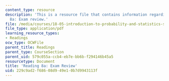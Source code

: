 ```yaml
---
content_type: resource
description: 'This is a resource file that contains information regarding reading
  8a: Exam review.'
file: /media/courses/18-05-introduction-to-probability-and-statistics-spring-2014/229c9ad2f68608d949e10b7d9943113f_MIT18_05S14_Reading8a.pdf
file_type: application/pdf
learning_resource_types:
- Readings
ocw_type: OCWFile
parent_title: Readings
parent_type: CourseSection
parent_uid: 579c055a-ccb4-eb7e-bb6b-f294146b45a5
resourcetype: Document
title: 'Reading 8a: Exam Review'
uid: 229c9ad2-f686-08d9-49e1-0b7d9943113f
---
```

